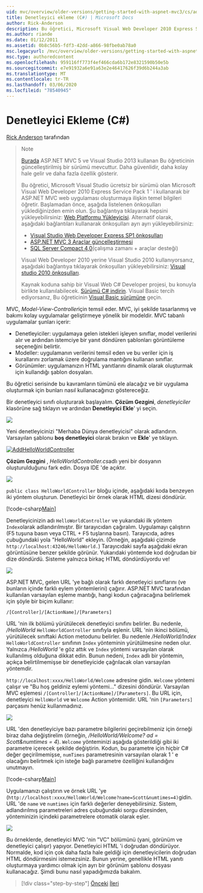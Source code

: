 ```yaml
---
uid: mvc/overview/older-versions/getting-started-with-aspnet-mvc3/cs/adding-a-controller
title: Denetleyici ekleme (C#) | Microsoft Docs
author: Rick-Anderson
description: Bu öğretici, Microsoft Visual Web Developer 2010 Express Service Pack 1 ' i kullanarak bir ASP.NET MVC web uygulaması oluşturmaya ilişkin temel bilgileri öğretir.
ms.author: riande
ms.date: 01/12/2011
ms.assetid: 0b8c56b5-fdf3-42dd-a866-98fbe0ab78a0
msc.legacyurl: /mvc/overview/older-versions/getting-started-with-aspnet-mvc3/cs/adding-a-controller
msc.type: authoredcontent
ms.openlocfilehash: 959116ff773f4ef466cda6b172e8321590b50e5b
ms.sourcegitcommit: e7e91932a6e91a63e2e46417626f39d6b244a3ab
ms.translationtype: MT
ms.contentlocale: tr-TR
ms.lasthandoff: 03/06/2020
ms.locfileid: "78540945"
---
```

# <a name="adding-a-controller-c"></a>Denetleyici Ekleme (C#)

[Rick Anderson](https://twitter.com/RickAndMSFT) tarafından

> > [!NOTE]
> > [Burada](../../../getting-started/introduction/getting-started.md) ASP.NET MVC 5 ve Visual Studio 2013 kullanan Bu öğreticinin güncelleştirilmiş bir sürümü mevcuttur. Daha güvenlidir, daha kolay hale gelir ve daha fazla özellik gösterir.
> 
> 
> Bu öğretici, Microsoft Visual Studio ücretsiz bir sürümü olan Microsoft Visual Web Developer 2010 Express Service Pack 1 ' i kullanarak bir ASP.NET MVC web uygulaması oluşturmaya ilişkin temel bilgileri öğretir. Başlamadan önce, aşağıda listelenen önkoşulları yüklediğinizden emin olun. Şu bağlantıya tıklayarak hepsini yükleyebilirsiniz: [Web Platformu Yükleyicisi](https://www.microsoft.com/web/gallery/install.aspx?appid=VWD2010SP1Pack). Alternatif olarak, aşağıdaki bağlantıları kullanarak önkoşulları ayrı ayrı yükleyebilirsiniz:
> 
> - [Visual Studio Web Developer Express SP1 önkoşulları](https://www.microsoft.com/web/gallery/install.aspx?appid=VWD2010SP1Pack)
> - [ASP.NET MVC 3 Araçlar güncelleştirmesi](https://www.microsoft.com/web/gallery/install.aspx?appsxml=&amp;appid=MVC3)
> - [SQL Server Compact 4,0](https://www.microsoft.com/web/gallery/install.aspx?appid=SQLCE;SQLCEVSTools_4_0)(çalışma zamanı + araçlar desteği)
> 
> Visual Web Developer 2010 yerine Visual Studio 2010 kullanıyorsanız, aşağıdaki bağlantıya tıklayarak önkoşulları yükleyebilirsiniz: [Visual studio 2010 önkoşulları](https://www.microsoft.com/web/gallery/install.aspx?appsxml=&amp;appid=VS2010SP1Pack).
> 
> Kaynak koduna sahip bir Visual Web C# Developer projesi, bu konuyla birlikte kullanılabilecek. [Sürümü C# indirin](https://code.msdn.microsoft.com/Introduction-to-MVC-3-10d1b098). Visual Basic tercih ediyorsanız, Bu öğreticinin [Visual Basic sürümüne](../vb/intro-to-aspnet-mvc-3.md) geçin.

MVC, *Model-View-Controller*için temsil eder. MVC, iyi şekilde tasarlanmış ve bakımı kolay uygulamalar geliştirmeye yönelik bir modeldir. MVC tabanlı uygulamalar şunları içerir:

- Denetleyiciler: uygulamaya gelen istekleri işleyen sınıflar, model verilerini alır ve ardından istemciye bir yanıt döndüren şablonları görüntüleme seçeneğini belirtir.
- Modeller: uygulamanın verilerini temsil eden ve bu veriler için iş kurallarını zorlamak üzere doğrulama mantığını kullanan sınıflar.
- Görünümler: uygulamanızın HTML yanıtlarını dinamik olarak oluşturmak için kullandığı şablon dosyaları.

Bu öğretici serisinde bu kavramların tümünü ele alacağız ve bir uygulama oluşturmak için bunları nasıl kullanacağınızı göstereceğiz.

Bir denetleyici sınıfı oluşturarak başlayalım. **Çözüm Gezgini**, *denetleyiciler* klasörüne sağ tıklayın ve ardından **Denetleyici Ekle**' yi seçin.

[![](adding-a-controller/_static/image2.png)](adding-a-controller/_static/image1.png)

Yeni denetleyicinizi "Merhaba Dünya denetleyicisi" olarak adlandırın. Varsayılan şablonu **boş denetleyici** olarak bırakın ve **Ekle**' ye tıklayın.

[![AddHelloWorldController](adding-a-controller/_static/image4.png)](adding-a-controller/_static/image3.png)

**Çözüm Gezgini** , *HelloWorldController.cs*adlı yeni bir dosyanın oluşturulduğunu fark edin. Dosya IDE 'de açıktır.

![](adding-a-controller/_static/image5.png)

`public class HelloWorldController` bloğu içinde, aşağıdaki koda benzeyen iki yöntem oluşturun. Denetleyici bir örnek olarak HTML dizesi döndürür.

[!code-csharp[Main](adding-a-controller/samples/sample1.cs)]

Denetleyicinizin adı `HelloWorldController` ve yukarıdaki ilk yöntem `Index`olarak adlandırılmıştır. Bir tarayıcıdan çağıralım. Uygulamayı çalıştırın (F5 tuşuna basın veya CTRL + F5 tuşlarına basın). Tarayıcıda, adres çubuğundaki yola "HelloWorld" ekleyin. (Örneğin, aşağıdaki çizimde `http://localhost:43246/HelloWorld.`) Tarayıcıdaki sayfa aşağıdaki ekran görüntüsüne benzer şekilde görünür. Yukarıdaki yöntemde kod doğrudan bir dize döndürdü. Sisteme yalnızca birkaç HTML döndürdüyordu ve!

![](adding-a-controller/_static/image6.png)

ASP.NET MVC, gelen URL 'ye bağlı olarak farklı denetleyici sınıflarını (ve bunların içinde farklı eylem yöntemlerini) çağırır. ASP.NET MVC tarafından kullanılan varsayılan eşleme mantığı, hangi kodun çağıracağına belirlemek için şöyle bir biçim kullanır:

`/[Controller]/[ActionName]/[Parameters]`

URL 'nin ilk bölümü yürütülecek denetleyici sınıfını belirler. Bu nedenle, */HelloWorld* `HelloWorldController` sınıfıyla eşlenir. URL 'nin ikinci bölümü, yürütülecek sınıftaki Action metodunu belirler. Bu nedenle */HelloWorld/Index* `HelloWorldController` sınıfının `Index` yönteminin yürütülmesine neden olur. Yalnızca */HelloWorld* 'e göz attık ve `Index` yöntemi varsayılan olarak kullanılmış olduğuna dikkat edin. Bunun nedeni, `Index` adlı bir yöntemin, açıkça belirtilmemişse bir denetleyicide çağrılacak olan varsayılan yöntemdir.

`http://localhost:xxxx/HelloWorld/Welcome` adresine gidin. `Welcome` yöntemi çalışır ve "Bu hoş geldiniz eylemi yöntemi..." dizesini döndürür. Varsayılan MVC eşlemesi `/[Controller]/[ActionName]/[Parameters]`. Bu URL için, denetleyici `HelloWorld` ve `Welcome` Action yöntemidir. URL 'nin `[Parameters]` parçasını henüz kullanmadınız.

![](adding-a-controller/_static/image7.png)

URL 'den denetleyiciye bazı parametre bilgilerini geçirebilmeniz için örneği biraz daha değiştirelim (örneğin, */HelloWorld/Welcome? ad = Scott&amp;numtimes = 4*). `Welcome` yönteminizi aşağıda gösterildiği gibi iki parametre içerecek şekilde değiştirin. Kodun, bu parametre için hiçbir C# değer geçirilmemişse, `numTimes` parametresinin varsayılan olarak 1 ' e olacağını belirtmek için isteğe bağlı parametre özelliğini kullandığını unutmayın.

[!code-csharp[Main](adding-a-controller/samples/sample2.cs)]

Uygulamanızı çalıştırın ve örnek URL 'ye (`http://localhost:xxxx/HelloWorld/Welcome?name=Scott&numtimes=4)`gidin. URL 'de `name` ve `numtimes` için farklı değerler deneyebilirsiniz. Sistem, adlandırılmış parametreleri adres çubuğundaki sorgu dizesinden, yönteminizin içindeki parametrelere otomatik olarak eşler.

![](adding-a-controller/_static/image8.png)

Bu örneklerde, denetleyici MVC 'nin "VC" bölümünü (yani, görünüm ve denetleyici çalışır) yapıyor. Denetleyici HTML 'i doğrudan döndürüyor. Normalde, kod için çok daha fazla hale geldiği için denetleyicilerin doğrudan HTML döndürmesini istemezsiniz. Bunun yerine, genellikle HTML yanıtı oluşturmaya yardımcı olmak için ayrı bir görünüm şablonu dosyası kullanacağız. Şimdi bunu nasıl yapadığımızda bakalım.

> [!div class="step-by-step"]
> [Önceki](intro-to-aspnet-mvc-3.md)
> [İleri](adding-a-view.md)
